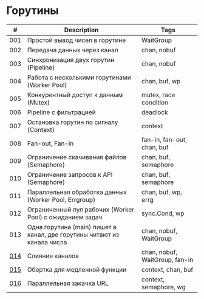 # Горутины
| # | Description | Tags |
| --- | --- | --- |
| 001 | Простой вывод чисел в горутине | WaitGroup |
| 002 | Передача данных через канал | chan, nobuf |
| 003 | Синхронизация двух горутин (Pipeline) | chan, nobuf |
| 004 | Работа с несколькими горутинами (Worker Pool) | chan, buf, wp |
| 005 | Конкурентный доступ к данным (Mutex) | mutex, race condition |
| 006 | Pipeline с фильтрацией | deadlock |
| 007 | Остановка горутин по сигналу (Context) | context |
| 008 | Fan-out, Fan-in | fan-in, fan-out, chan, buf |
| 009 | Ограничение скачивания файлов (Semaphore) | chan, buf, semaphore |
| 010 | Ограничение запросов к API (Semaphore) | chan, buf, semaphore |
| 011 | Параллельная обработка данных (Worker Pool, Errgroup) | chan, buf, wp, errg |
| 012 | Ограниченный пул рабочих (Worker Pool) с ожиданием задач | sync.Cond, wp |
| 013 | Одна горутина (main) пишет в канал, две горутины читают из канала числа | chan, nobuf, WaitGroup |
| [014](014/014.go) | Слияние каналов | chan, nobuf, WaitGroup, fan-in |
| [015](015/015.go) | Обертка для медленной функции | context, chan, buf |
| [016](016/016.go) | Параллельная закачка URL | context, semaphore, wg|